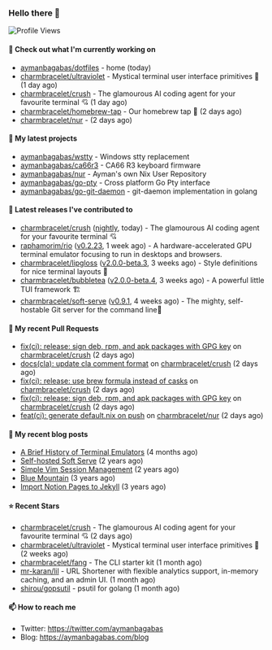### Hello there 👋

![Profile Views](https://komarev.com/ghpvc/?username=aymanbagabas&label=PROFILE+VIEWS)

#### 👷 Check out what I'm currently working on

- [aymanbagabas/dotfiles](https://github.com/aymanbagabas/dotfiles) - home (today)
- [charmbracelet/ultraviolet](https://github.com/charmbracelet/ultraviolet) - Mystical terminal user interface primitives 🌈 (1 day ago)
- [charmbracelet/crush](https://github.com/charmbracelet/crush) - The glamourous AI coding agent for your favourite terminal 💘 (1 day ago)
- [charmbracelet/homebrew-tap](https://github.com/charmbracelet/homebrew-tap) - Our homebrew tap 🍺 (2 days ago)
- [charmbracelet/nur](https://github.com/charmbracelet/nur) -  (2 days ago)

#### 🌱 My latest projects

- [aymanbagabas/wstty](https://github.com/aymanbagabas/wstty) - Windows stty replacement
- [aymanbagabas/ca66r3](https://github.com/aymanbagabas/ca66r3) - CA66 R3 keyboard firmware
- [aymanbagabas/nur](https://github.com/aymanbagabas/nur) - Ayman&#39;s own Nix User Repository
- [aymanbagabas/go-pty](https://github.com/aymanbagabas/go-pty) - Cross platform Go Pty interface
- [aymanbagabas/go-git-daemon](https://github.com/aymanbagabas/go-git-daemon) - git-daemon implementation in golang

#### 🔭 Latest releases I've contributed to

- [charmbracelet/crush](https://github.com/charmbracelet/crush) ([nightly](https://github.com/charmbracelet/crush/releases/tag/nightly), today) - The glamourous AI coding agent for your favourite terminal 💘
- [raphamorim/rio](https://github.com/raphamorim/rio) ([v0.2.23](https://github.com/raphamorim/rio/releases/tag/v0.2.23), 1 week ago) - A hardware-accelerated GPU terminal emulator focusing to run in desktops and browsers.
- [charmbracelet/lipgloss](https://github.com/charmbracelet/lipgloss) ([v2.0.0-beta.3](https://github.com/charmbracelet/lipgloss/releases/tag/v2.0.0-beta.3), 3 weeks ago) - Style definitions for nice terminal layouts 👄
- [charmbracelet/bubbletea](https://github.com/charmbracelet/bubbletea) ([v2.0.0-beta.4](https://github.com/charmbracelet/bubbletea/releases/tag/v2.0.0-beta.4), 3 weeks ago) - A powerful little TUI framework 🏗
- [charmbracelet/soft-serve](https://github.com/charmbracelet/soft-serve) ([v0.9.1](https://github.com/charmbracelet/soft-serve/releases/tag/v0.9.1), 4 weeks ago) - The mighty, self-hostable Git server for the command line🍦

#### 🔨 My recent Pull Requests

- [fix(ci): release: sign deb, rpm, and apk packages with GPG key](https://github.com/charmbracelet/crush/pull/346) on [charmbracelet/crush](https://github.com/charmbracelet/crush) (2 days ago)
- [docs(cla): update cla comment format](https://github.com/charmbracelet/crush/pull/345) on [charmbracelet/crush](https://github.com/charmbracelet/crush) (2 days ago)
- [fix(ci): release: use brew formula instead of casks](https://github.com/charmbracelet/crush/pull/341) on [charmbracelet/crush](https://github.com/charmbracelet/crush) (2 days ago)
- [fix(ci): release: sign deb, rpm, and apk packages with GPG key](https://github.com/charmbracelet/crush/pull/339) on [charmbracelet/crush](https://github.com/charmbracelet/crush) (2 days ago)
- [feat(ci): generate default.nix on push](https://github.com/charmbracelet/nur/pull/19) on [charmbracelet/nur](https://github.com/charmbracelet/nur) (2 days ago)

#### 📜 My recent blog posts

- [A Brief History of Terminal Emulators](https://aymanbagabas.com/blog/2025/03/11/a-brief-history-of-terminal-emulators.html) (4 months ago)
- [Self-hosted Soft Serve](https://aymanbagabas.com/blog/2023/04/28/self-hosted-soft-serve.html) (2 years ago)
- [Simple Vim Session Management](https://aymanbagabas.com/blog/2023/04/13/simple-vim-session-management.html) (2 years ago)
- [Blue Mountain](https://aymanbagabas.com/blog/2022/06/02/blue-mountain.html) (3 years ago)
- [Import Notion Pages to Jekyll](https://aymanbagabas.com/blog/2022/03/29/import-notion-pages-to-jekyll.html) (3 years ago)

#### ⭐ Recent Stars

- [charmbracelet/crush](https://github.com/charmbracelet/crush) - The glamourous AI coding agent for your favourite terminal 💘 (2 days ago)
- [charmbracelet/ultraviolet](https://github.com/charmbracelet/ultraviolet) - Mystical terminal user interface primitives 🌈 (2 weeks ago)
- [charmbracelet/fang](https://github.com/charmbracelet/fang) - The CLI starter kit (1 month ago)
- [mr-karan/lil](https://github.com/mr-karan/lil) - URL Shortener with flexible analytics support, in-memory caching, and an admin UI. (1 month ago)
- [shirou/gopsutil](https://github.com/shirou/gopsutil) - psutil for golang (1 month ago)

#### 📫 How to reach me

- Twitter: https://twitter.com/aymanbagabas
- Blog: https://aymanbagabas.com/blog
